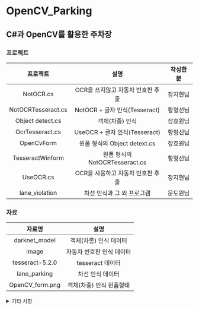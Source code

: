 # OpenCV_Parking
C#과 OpenCV를 활용한 주차장   
---  
### 프로젝트
|프로젝트|설명|작성한 분|
|:---:|:---:|:---:|
|NotOCR.cs|OCR을 쓰지않고 자동차 번호판 추출|장지현님|
|NotOCRTesseract.cs|NotOCR + 글자 인식(Tesseract)|황형선님|
|Object detect.cs|객체(차종) 인식|장효원님|
|OcrTesseract.cs|UseOCR + 글자 인식(Tesseract)|황형선님|
|OpenCvForm|윈폼 형식의 Object detext.cs|장효원님|
|TesseractWinform|윈폼 형식의 NotOCRTesseract.cs|황형선님|
|UseOCR.cs|OCR을 사용하고 자동차 번호판 추출|장지현님|
|lane_violation|차선 인식과 그 외 프로그램|문도원님|

### 자료
|자료명|설명|
|:---:|:---:|
|darknet_model|객체(차종) 인식 데이터|
|image|자동차 번호판 인식 데이터|
|tesseract-5.2.0|tesseract 데이터|
|lane_parking|차선 인식 데이터|
|OpenCV_form.png|객체(차종) 인식 윈폼형태|  
  

<details>
<summary>기타 사항</summary>
<span style="color:gray">존재함 주석이 있는데 이는 NotOCR과 UseOCR 공통점을 찾는다고 개인적으로 표시한 것입니다</span>
</details>

